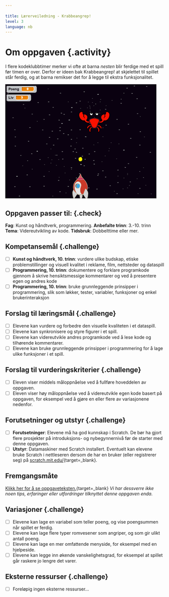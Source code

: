 ```yaml
---

title: Lærerveiledning - Krabbeangrep!
level: 3
language: nb
---
```


# Om oppgaven {.activity}
I flere kodeklubbtimer merker vi ofte at barna _nesten_ blir ferdige med et spill før timen er over. Derfor er ideen bak Krabbeangrep! at skjelettet til spillet står ferdig, og at barna remikser det for å legge til ekstra funksjonalitet.

![](krabbeangrep_remiks.png)

## Oppgaven passer til: {.check}
 __Fag__: Kunst og håndtverk, programmering.
__Anbefalte trinn__: 3.-10. trinn
__Tema__: Videreutvikling av kode.
__Tidsbruk__: Dobbelttime eller mer.

## Kompetansemål {.challenge}
- [ ] __Kunst og håndtverk, 10. trinn__: vurdere ulike budskap, etiske problemstillinger og visuell kvalitet i reklame, film, nettsteder og dataspill
- [ ] __Programmering, 10. trinn__: dokumentere og forklare programkode gjennom å skrive hensiktsmessige kommentarer og ved å presentere egen og andres kode
- [ ] __Programmering, 10. trinn__: bruke grunnleggende prinsipper i programmering, slik som løkker, tester, variabler, funksjoner og enkel brukerinteraksjon

## Forslag til læringsmål {.challenge}
- [ ] Elevene kan vurdere og forbedre den visuelle kvaliteten i et dataspill.
- [ ] Elevene kan synkronisere og styre figurer i et spill.
- [ ] Elevene kan videreutvikle andres programkode ved å lese kode og tilhørende kommentarer.
- [ ] Elevene kan bruke grunnleggende prinsipper i programmering for å lage ulike funksjoner i et spill.

## Forslag til vurderingskriterier {.challenge}
- [ ] Eleven viser middels måloppnåelse ved å fullføre hoveddelen av oppgaven.
- [ ] Eleven viser høy måloppnåelse ved å videreutvikle egen kode basert på oppgaven, for eksempel ved å gjøre en eller flere av variasjonene nedenfor.

## Forutsetninger og utstyr {.challenge}
- [ ] __Forutsetninger__: Elevene må ha god kunnskap i Scratch. De bør ha gjort flere prosjekter på introduksjons- og nybegynnernivå før de starter med denne oppgaven.
- [ ] __Utstyr__: Datamaskiner med Scratch installert. Eventuelt kan elevene bruke Scratch i nettleseren dersom de har en bruker (eller registrerer seg) på [scratch.mit.edu/](http://scratch.mit.edu/){target=_blank}.

## Fremgangsmåte
[Klikk her for å se oppgaveteksten.](../krabbeangrep_remiks/krabbeangrep_remiks.html){target=_blank}
_Vi har dessverre ikke noen tips, erfaringer eller utfordringer tilknyttet denne oppgaven enda._

## Variasjoner {.challenge}
- [ ] Elevene kan lage en variabel som teller poeng, og vise poengsummen når spillet er ferdig.
- [ ] Elevene kan lage flere typer romvesener som angriper, og som gir ulikt antall poeng.
- [ ] Elevene kan lage en mer omfattende menyside, for eksempel med en hjelpeside.
- [ ] Elevene kan legge inn økende vanskelighetsgrad, for eksempel at spillet går raskere jo lengre det varer.

## Eksterne ressurser {.challenge}
- [ ] Foreløpig ingen eksterne ressurser...
